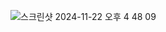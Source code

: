![스크린샷 2024-11-22 오후 4 48 09](https://github.com/user-attachments/assets/5ad001ab-44c1-4191-acf3-ca17c0d4e767)
